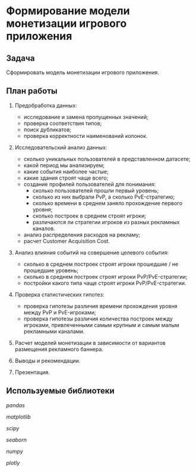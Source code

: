 # Формирование модели монетизации игрового приложения

## Задача

Cформировать модель монетизации игрового приложения.


## План работы

1. Предобработка данных: 
    - исследование и замена пропущенных значений; 
    - проверка соответствия типов;
    - поиск дубликатов;
    - проверка корректности наименований колонок.

2. Исследовательский анализ данных:
    - сколько уникальных пользователей в представленном датасете;
    - какой период мы анализируем;
    - какие события наиболее частые;
    - какие здания строят чаще всего;
    - создание профилей пользователей для понимания: 
        - сколько пользователей прошли первый уровень;
        - сколько из них выбрали PvP, а сколько PvE-стратегию;
        - сколько времени в среднем заняло прохождение первого уровня;
        - сколько построек в среднем строят игроки;
        - различаются ли стратегии игроков из разных рекламных каналов.
    - анализ распределения расходов на рекламу;
    - расчет Customer Acquisition Cost.

3. Анализ влияния событий на совершение целевого события:
    - сколько в среднем построек строят игроки прошедшие / не прошедшие уровень;
    - сколько в среднем построек строят игроки PvP/PvE-стратегии;
    - постройки какого типа чаще строят игроки PvP/PvE-стратегии.

4. Проверка статистических гипотез:
    - проверка гипотезы различия времени прохождения уровня между PvP и PvE-игроками;
    - проверка гипотезы различия количества построек между игроками, привлеченными самым крупным и самым малым рекламными каналами.

5. Расчет моделей монетизации в зависимости от вариантов размещения рекламного баннера.

6. Выводы и рекомендации.

7. Презентация.

## Используемые библиотеки
*pandas*

*matplotlib*

*scipy*

*seaborn*

*numpy*

*plotly*
